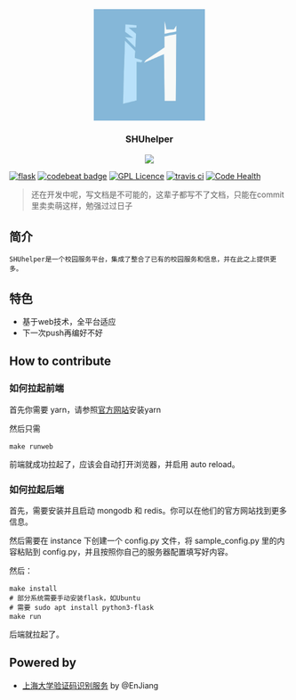 
<div  align="center">    
<img src="logo.png" width = "200" height = "200" alt="SHUhelper" align=center />
<h3>SHUhelper</h3>
</div>
<div  align="center">    
<img src="usage.gif" align=center />
</div>

[![flask](http://flask.pocoo.org/static/badges/made-with-flask-s.png)](http://flask.pocoo.org/)
[![codebeat badge](https://codebeat.co/badges/97b9864b-ffc5-497a-a4bd-27d73cc95e46)](https://codebeat.co/projects/github-com-shuopensourcecommunity-shuhelper-master)
[![GPL Licence](https://badges.frapsoft.com/os/gpl/gpl.svg?v=103)](https://opensource.org/licenses/GPL-3.0/)
[![travis ci](https://api.travis-ci.org/shuopensourcecommunity/SHUhelper.svg?branch=master)](https://travis-ci.org/shuopensourcecommunity/SHUhelper)
[![Code Health](https://landscape.io/github/shuopensourcecommunity/SHUhelper/master/landscape.svg?style=flat)](https://landscape.io/github/shuopensourcecommunity/SHUhelper/master)

> 还在开发中呢，写文档是不可能的，这辈子都写不了文档，只能在commit里卖卖萌这样，勉强过过日子

## 简介
    SHUhelper是一个校园服务平台，集成了整合了已有的校园服务和信息，并在此之上提供更多。


## 特色

* 基于web技术，全平台适应
* 下一次push再编好不好

## How to contribute

### 如何拉起前端

首先你需要 yarn，请参照[官方网站](https://yarnpkg.com/zh-Hans/docs/install)安装yarn

然后只需
```shell
make runweb
```
前端就成功拉起了，应该会自动打开浏览器，并启用 auto reload。

### 如何拉起后端

首先，需要安装并且启动 mongodb 和 redis。你可以在他们的官方网站找到更多信息。

然后需要在 instance 下创建一个 config.py 文件，将 sample_config.py 里的内容粘贴到 config.py，并且按照你自己的服务器配置填写好内容。

然后：

```shell
make install
# 部分系统需要手动安装flask，如Ubuntu
# 需要 sudo apt install python3-flask
make run
```
后端就拉起了。

## Powered by

* [上海大学验证码识别服务](https://github.com/shuopensourcecommunity/anti-captcha.shuosc.org) by @EnJiang
